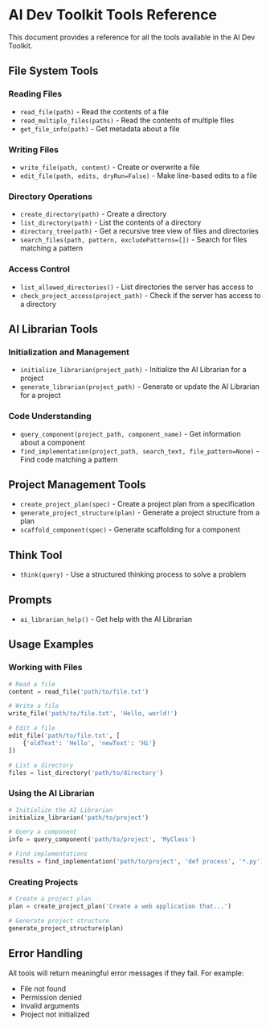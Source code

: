 # AI Dev Toolkit Tools Reference

This document provides a reference for all the tools available in the AI Dev Toolkit.

## File System Tools

### Reading Files

- `read_file(path)` - Read the contents of a file
- `read_multiple_files(paths)` - Read the contents of multiple files
- `get_file_info(path)` - Get metadata about a file

### Writing Files

- `write_file(path, content)` - Create or overwrite a file
- `edit_file(path, edits, dryRun=False)` - Make line-based edits to a file

### Directory Operations

- `create_directory(path)` - Create a directory
- `list_directory(path)` - List the contents of a directory
- `directory_tree(path)` - Get a recursive tree view of files and directories
- `search_files(path, pattern, excludePatterns=[])` - Search for files matching a pattern

### Access Control

- `list_allowed_directories()` - List directories the server has access to
- `check_project_access(project_path)` - Check if the server has access to a directory

## AI Librarian Tools

### Initialization and Management

- `initialize_librarian(project_path)` - Initialize the AI Librarian for a project
- `generate_librarian(project_path)` - Generate or update the AI Librarian for a project

### Code Understanding

- `query_component(project_path, component_name)` - Get information about a component
- `find_implementation(project_path, search_text, file_pattern=None)` - Find code matching a pattern

## Project Management Tools

- `create_project_plan(spec)` - Create a project plan from a specification
- `generate_project_structure(plan)` - Generate a project structure from a plan
- `scaffold_component(spec)` - Generate scaffolding for a component

## Think Tool

- `think(query)` - Use a structured thinking process to solve a problem

## Prompts

- `ai_librarian_help()` - Get help with the AI Librarian

## Usage Examples

### Working with Files

```python
# Read a file
content = read_file('path/to/file.txt')

# Write a file
write_file('path/to/file.txt', 'Hello, world!')

# Edit a file
edit_file('path/to/file.txt', [
    {'oldText': 'Hello', 'newText': 'Hi'}
])

# List a directory
files = list_directory('path/to/directory')
```

### Using the AI Librarian

```python
# Initialize the AI Librarian
initialize_librarian('path/to/project')

# Query a component
info = query_component('path/to/project', 'MyClass')

# Find implementations
results = find_implementation('path/to/project', 'def process', '*.py')
```

### Creating Projects

```python
# Create a project plan
plan = create_project_plan('Create a web application that...')

# Generate project structure
generate_project_structure(plan)
```

## Error Handling

All tools will return meaningful error messages if they fail. For example:

- File not found
- Permission denied
- Invalid arguments
- Project not initialized
